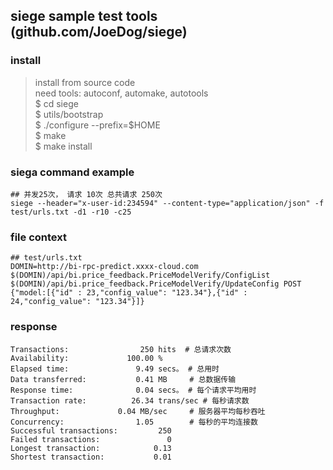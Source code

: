 
## siege sample test tools (github.com/JoeDog/siege)

### install 

> install from source code <br>
> need tools: autoconf, automake, autotools <br>
> $ cd siege <br>
> $ utils/bootstrap <br>
> $ ./configure --prefix=$HOME <br>
> $ make <br>
> $ make install <br>
>

### siega command example

```
## 并发25次， 请求 10次 总共请求 250次
siege --header="x-user-id:234594" --content-type="application/json" -f test/urls.txt -d1 -r10 -c25
```

### file context

```
## test/urls.txt
DOMIN=http://bi-rpc-predict.xxxx-cloud.com
$(DOMIN)/api/bi.price_feedback.PriceModelVerify/ConfigList
$(DOMIN)/api/bi.price_feedback.PriceModelVerify/UpdateConfig POST {"model:[{"id" : 23,"config_value": "123.34"},{"id" : 24,"config_value": "123.34"}]}
```
### response

```
Transactions:		         250 hits  # 总请求次数
Availability:		      100.00 %
Elapsed time:		        9.49 secs。 # 总用时
Data transferred:	        0.41 MB     # 总数据传输
Response time:		        0.04 secs。 # 每个请求平均用时 
Transaction rate:	       26.34 trans/sec # 每秒请求数
Throughput:		        0.04 MB/sec     # 服务器平均每秒吞吐
Concurrency:		        1.05        # 每秒的平均连接数
Successful transactions:         250
Failed transactions:	           0
Longest transaction:	        0.13
Shortest transaction:	        0.01
```